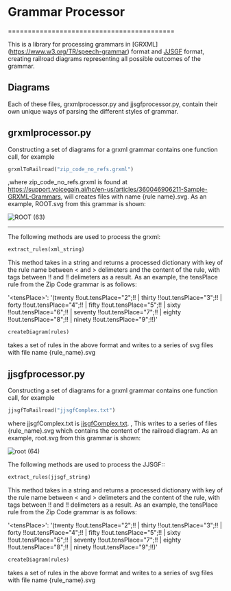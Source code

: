 # Grammar Processor

==========================================

This is a library for processing grammars in [GRXML] (https://www.w3.org/TR/speech-grammar) format and [JJSGF](https://support.voicegain.ai/hc/en-us/articles/360048936511-JJSGF-Grammars) format, creating railroad diagrams representing all possible outcomes of the grammar.

Diagrams
--------
Each of these files, grxmlprocessor.py and jjsgfprocessor.py, contain their own unique ways of parsing the different styles of grammar.


grxmlprocessor.py
----------
Constructing a set of diagrams for a grxml grammar contains one function call, for example

```python
grxmlToRailroad("zip_code_no_refs.grxml")  
```

,where zip_code_no_refs.grxml is found at https://support.voicegain.ai/hc/en-us/articles/360046906211-Sample-GRXML-Grammars, will creates files with name {rule name}.svg. As an example, ROOT.svg from this grammar is shown:


![ROOT (63)](https://github.com/codemstrneel/grammarprocessor/assets/41355538/b16b7b3f-c395-40f7-bcde-a20b159bb149)


__________
The following methods are used to process the grxml:

```python
extract_rules(xml_string)  
```

This method takes in a string and returns a processed dictionary with key of the rule name between < and > delimeters and the content of the rule, with tags between !! and !! delimeters as a result. As an example, the tensPlace rule from the Zip Code grammar is as follows:

'\<tensPlace\>': '(twenty  !!out.tensPlace="2";!! | thirty  !!out.tensPlace="3";!! | forty  !!out.tensPlace="4";!! | fifty  !!out.tensPlace="5";!! | sixty  !!out.tensPlace="6";!! | seventy  !!out.tensPlace="7";!! | eighty  !!out.tensPlace="8";!! | ninety  !!out.tensPlace="9";!!)'


```python
createDiagram(rules) 
```

takes a set of rules in the above format and writes to a series of svg files with file name {rule_name}.svg




jjsgfprocessor.py
----------

Constructing a set of diagrams for a grxml grammar contains one function call, for example

```python
jjsgfToRailroad("jjsgfComplex.txt")  
```

where jjsgfComplex.txt is 
[jjsgfComplex.txt](https://github.com/user-attachments/files/15980416/jjsgfComplex.txt). , This writes to a series of files {rule_name}.svg which contains the content of the railroad diagram. As an example, root.svg from this grammar is shown:


![root (64)](https://github.com/codemstrneel/grammarprocessor/assets/41355538/ae2b2bd8-ce7f-411b-afe2-a894d433b322)




The following methods are used to process the JJSGF::

```python
extract_rules(jjsgf_string)  
```

This method takes in a string and returns a processed dictionary with key of the rule name between < and > delimeters and the content of the rule, with tags between !! and !! delimeters as a result. As an example, the tensPlace rule from the Zip Code grammar is as follows:

'\<tensPlace\>': '(twenty  !!out.tensPlace="2";!! | thirty  !!out.tensPlace="3";!! | forty  !!out.tensPlace="4";!! | fifty  !!out.tensPlace="5";!! | sixty  !!out.tensPlace="6";!! | seventy  !!out.tensPlace="7";!! | eighty  !!out.tensPlace="8";!! | ninety  !!out.tensPlace="9";!!)'


```python
createDiagram(rules) 
```

takes a set of rules in the above format and writes to a series of svg files with file name {rule_name}.svg


